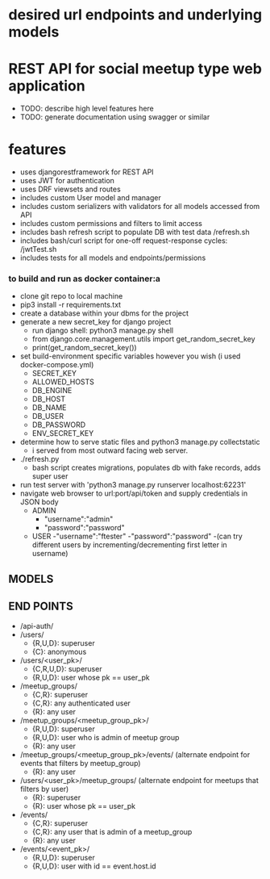 # desired url endpoints and underlying models

# REST API for social meetup type web application
- TODO: describe high level features here
- TODO: generate documentation using swagger or similar

# features 
- uses djangorestframework for REST API
- uses JWT for authentication 
- uses DRF viewsets and routes 
- includes custom User model and manager
- includes custom serializers with validators for all models accessed from API
- includes custom permissions and filters to limit access 
- includes bash refresh script to populate DB with test data /refresh.sh
- includes bash/curl script for one-off request-response cycles: /jwtTest.sh
- includes tests for all models and endpoints/permissions

### to build and run as docker container:a
- clone git repo to local machine
- pip3 install -r requirements.txt
- create a database within your dbms for the project
- generate a new secret_key for django project
	- run django shell: python3 manage.py shell
	- from django.core.management.utils import get_random_secret_key
	- print(get_random_secret_key())
- set build-environment specific variables however you wish (i used docker-compose.yml)
	- SECRET_KEY
	- ALLOWED_HOSTS
	- DB_ENGINE
	- DB_HOST
	- DB_NAME
	- DB_USER
	- DB_PASSWORD
	- ENV_SECRET_KEY
- determine how to serve static files and python3 manage.py collectstatic
	- i served from most outward facing web server. 
- ./refresh.py
	- bash script creates migrations, populates db with fake records, adds super user
- run test server with 'python3 manage.py runserver localhost:62231'
- navigate web browser to url:port/api/token and supply credentials in JSON body
	- ADMIN
		- "username":"admin"
		- "password":"password"
	- USER
		-"username":"ftester"
		-"password":"password"
		-(can try different users by incrementing/decrementing first letter in username)


## MODELS

## END POINTS
- /api-auth/   
- /users/ 
	- {R,U,D}:	superuser
	- {C}: 		anonymous
- /users/<user_pk>/ 
	- {C,R,U,D}:	superuser
	- {R,U,D}:	user whose pk == user_pk
- /meetup_groups/ 
	- {C,R}:	superuser
	- {C,R}:	any authenticated user
	- {R}:		any user
- /meetup_groups/<meetup_group_pk>/
	- {R,U,D}:	superuser
	- {R,U,D}:	user who is admin of meetup group
	- {R}:		any user
- /meetup_groups/<meetup_group_pk>/events/ (alternate endpoint for events that filters by meetup_group)
	- {R}: any user
- /users/<user_pk>/meetup_groups/ (alternate endpoint for meetups that filters by user)
	- {R}:		superuser
	- {R}:		user whose pk == user_pk
- /events/
	- {C,R}: 	superuser
	- {C,R}:	any user that is admin of a meetup_group
	- {R}:		any user
- /events/<event_pk>/
	- {R,U,D}:	superuser
	- {R,U,D}:	user with id == event.host.id
